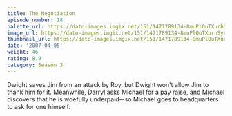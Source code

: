 ```yaml
---
title: The Negotiation
episode_number: 18
palette_url: https://dato-images.imgix.net/151/1471789134-8muPlQuTXurhSyrV8HnqQcXfatY.jpg?ixlib=rb-1.1.0&ch=DPR%2CWidth&auto=enhance&palette=json
image_url: https://dato-images.imgix.net/151/1471789134-8muPlQuTXurhSyrV8HnqQcXfatY.jpg?ixlib=rb-1.1.0&ch=DPR%2CWidth&auto=compress%2Cformat&w=500
thumbnail_url: https://dato-images.imgix.net/151/1471789134-8muPlQuTXurhSyrV8HnqQcXfatY.jpg?ixlib=rb-1.1.0&ch=DPR%2CWidth&auto=enhance&w=500&h=280&fit=crop&fm=jpg
date: '2007-04-05'
weight: 46
rating: 8.9
category: Season 3
---
```


Dwight saves Jim from an attack by Roy, but Dwight won't allow Jim to thank him for it. Meanwhile, Darryl asks Michael for a pay raise, and Michael discovers that he is woefully underpaid--so Michael goes to headquarters to ask for one himself.